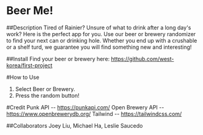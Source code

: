# Beer Me!

##Description
Tired of Rainier?  Unsure of what to drink after a long day's work?  Here is the perfect app for you.  Use our beer or brewery randomizer to find your next can or drinking hole.  Whether you end up with a crushable or a shelf turd, we guarantee you will find something new and interesting!

##Install
Find your beer or brewery here:
https://github.com/west-korea/first-project

#How to Use
1.  Select Beer or Brewery.
2.  Press the random button!

#Credit
Punk API -- https://punkapi.com/
Open Brewery API -- https://www.openbrewerydb.org/
Tailwind -- https://tailwindcss.com/

##Collaborators
Joey Liu, Michael Ha, Leslie Saucedo
